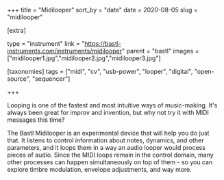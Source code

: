 +++
title = "Midilooper"
sort_by = "date"
date = 2020-08-05
slug = "midilooper"

[extra]

type = "instrument"
link = "https://bastl-instruments.com/instruments/midilooper"
parent = "bastl"
images = ["midilooper1.jpg","midilooper2.jpg","midilooper3.jpg"]

[taxonomies]
tags = ["midi", "cv", "usb-power", "looper", "digital", "open-source", "sequencer"]

+++

Looping is one of the fastest and most intuitive ways of music-making. It's always been great for improv and invention, but why not try it with MIDI messages this time?

The Bastl Midilooper is an experimental device that will help you do just that. It listens to control information about notes, dynamics, and other parameters, and it loops them in a way an audio looper would process pieces of audio. Since the MIDI loops remain in the control domain, many other processes can happen simultaneously on top of them - so you can explore timbre modulation, envelope adjustments, and way more.